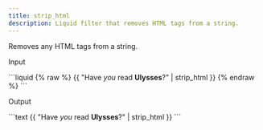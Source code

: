```yaml
---
title: strip_html
description: Liquid filter that removes HTML tags from a string.
---
```


Removes any HTML tags from a string.

<p class="code-label">Input</p>
```liquid
{% raw %}
{{ "Have <em>you</em> read <strong>Ulysses</strong>?" | strip_html }}
{% endraw %}
```

<p class="code-label">Output</p>
```text
{{ "Have <em>you</em> read <strong>Ulysses</strong>?" | strip_html }}
```
